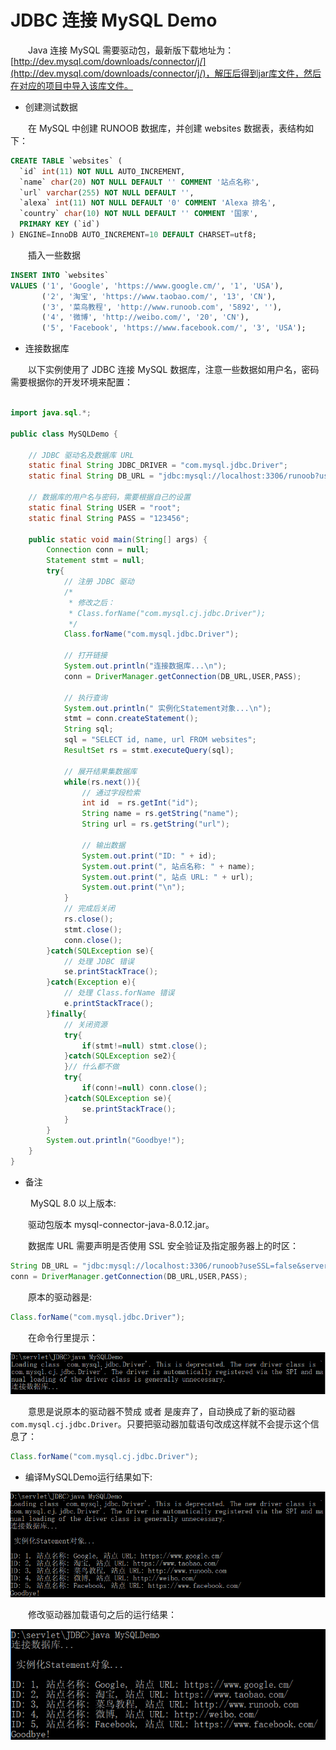 # JDBC 连接 MySQL Demo

&emsp;&emsp;Java 连接 MySQL 需要驱动包，最新版下载地址为：[http://dev.mysql.com/downloads/connector/j/](http://dev.mysql.com/downloads/connector/j/)，解压后得到jar库文件，然后在对应的项目中导入该库文件。

* 创建测试数据

&emsp;&emsp;在 MySQL 中创建 RUNOOB 数据库，并创建 websites 数据表，表结构如下：
```sql
CREATE TABLE `websites` (
  `id` int(11) NOT NULL AUTO_INCREMENT,
  `name` char(20) NOT NULL DEFAULT '' COMMENT '站点名称',
  `url` varchar(255) NOT NULL DEFAULT '',
  `alexa` int(11) NOT NULL DEFAULT '0' COMMENT 'Alexa 排名',
  `country` char(10) NOT NULL DEFAULT '' COMMENT '国家',
  PRIMARY KEY (`id`)
) ENGINE=InnoDB AUTO_INCREMENT=10 DEFAULT CHARSET=utf8;
```
&emsp;&emsp;插入一些数据
```sql
INSERT INTO `websites` 
VALUES ('1', 'Google', 'https://www.google.cm/', '1', 'USA'), 
       ('2', '淘宝', 'https://www.taobao.com/', '13', 'CN'), 
       ('3', '菜鸟教程', 'http://www.runoob.com', '5892', ''), 
       ('4', '微博', 'http://weibo.com/', '20', 'CN'), 
       ('5', 'Facebook', 'https://www.facebook.com/', '3', 'USA');
```

* 连接数据库

&emsp;&emsp;以下实例使用了 JDBC 连接 MySQL 数据库，注意一些数据如用户名，密码需要根据你的开发环境来配置：
```java

import java.sql.*;
 
public class MySQLDemo {
 
    // JDBC 驱动名及数据库 URL
    static final String JDBC_DRIVER = "com.mysql.jdbc.Driver";  
    static final String DB_URL = "jdbc:mysql://localhost:3306/runoob?useSSL=false&serverTimezone=GMT";
 
    // 数据库的用户名与密码，需要根据自己的设置
    static final String USER = "root";
    static final String PASS = "123456";
 
    public static void main(String[] args) {
        Connection conn = null;
        Statement stmt = null;
        try{
            // 注册 JDBC 驱动
            /* 
             * 修改之后：
             * Class.forName("com.mysql.cj.jdbc.Driver");
             */
            Class.forName("com.mysql.jdbc.Driver");
        
            // 打开链接
            System.out.println("连接数据库...\n");
            conn = DriverManager.getConnection(DB_URL,USER,PASS);
        
            // 执行查询
            System.out.println(" 实例化Statement对象...\n");
            stmt = conn.createStatement();
            String sql;
            sql = "SELECT id, name, url FROM websites";
            ResultSet rs = stmt.executeQuery(sql);
        
            // 展开结果集数据库
            while(rs.next()){
                // 通过字段检索
                int id  = rs.getInt("id");
                String name = rs.getString("name");
                String url = rs.getString("url");
    
                // 输出数据
                System.out.print("ID: " + id);
                System.out.print(", 站点名称: " + name);
                System.out.print(", 站点 URL: " + url);
                System.out.print("\n");
            }
            // 完成后关闭
            rs.close();
            stmt.close();
            conn.close();
        }catch(SQLException se){
            // 处理 JDBC 错误
            se.printStackTrace();
        }catch(Exception e){
            // 处理 Class.forName 错误
            e.printStackTrace();
        }finally{
            // 关闭资源
            try{
                if(stmt!=null) stmt.close();
            }catch(SQLException se2){
            }// 什么都不做
            try{
                if(conn!=null) conn.close();
            }catch(SQLException se){
                se.printStackTrace();
            }
        }
        System.out.println("Goodbye!");
    }
}
```

* 备注

&emsp;&emsp; MySQL 8.0 以上版本: 

&emsp;&emsp;驱动包版本 mysql-connector-java-8.0.12.jar。
 
&emsp;&emsp;数据库 URL 需要声明是否使用 SSL 安全验证及指定服务器上的时区：
 ```java
 String DB_URL = "jdbc:mysql://localhost:3306/runoob?useSSL=false&serverTimezone=UTC";
 conn = DriverManager.getConnection(DB_URL,USER,PASS);
 ```
 &emsp;&emsp;原本的驱动器是:
 ```java
Class.forName("com.mysql.jdbc.Driver");
 ```
 &emsp;&emsp;在命令行里提示：

 ![](img/jdbc_auto_change_driver.PNG)

 &emsp;&emsp;意思是说原本的驱动器不赞成 或者 是废弃了，自动换成了新的驱动器 `com.mysql.cj.jdbc.Driver`。只要把驱动器加载语句改成这样就不会提示这个信息了：
 ```java
 Class.forName("com.mysql.cj.jdbc.Driver");
 ```
 

* 编译MySQLDemo运行结果如下:

![](img/jdbcdemo.PNG)

&emsp;&emsp;修改驱动器加载语句之后的运行结果：

![](img/jdbc_cj.PNG)